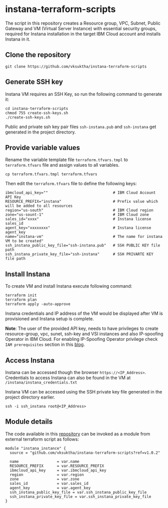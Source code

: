 # instana-terraform-scripts 

The script in this repository creates a Resource group, VPC, Subnet, Public Gateway and VM (Virtual Server Instance) with essential security groups, required for Instana installation in the target IBM Cloud account and installs Instana in it.

## Clone the repository
```
git clone https://github.com/vksuktha/instana-terraform-scripts
```
## Generate SSH key 
Instana VM requires an SSH Key, so run the following command to generate it:

```
cd instana-terraform-scripts
chmod 755 create-ssh-keys.sh
./create-ssh-keys.sh
```
Public and private ssh key pair files `ssh-instana.pub` and `ssh-instana` get generated in the project directory.

## Provide variable values
Rename the variable template file `terraform.tfvars.tmpl` to `terraform.tfvars` file and assign values to all variables.
```
cp terraform.tfvars.tmpl terraform.tfvars
```
Then edit the `terraform.tfvars` file to define the following keys:
```
ibmcloud_api_key=""                             # IBM Cloud Account API Key
RESOURCE_PREFIX="instana"                       # Prefix value which will be added to all resources
region="us-south"                               # IBM Cloud region 
zone="us-sount-1"                               # IBM Cloud zone
sales_id="xxxx"                                 # Instana license sales_id
agent_key="xxxxxxxx"                            # Instana license agent_key
name="instana-vm"                               # The name for instana VM to be created"
ssh_instana_public_key_file="ssh-instana.pub"   # SSH PUBLIC KEY file path
ssh_instana_private_key_file="ssh-instana"      # SSH PRIVARTE KEY file path
```

## Install Instana
To create VM and install Instana execute following command:
```
terraform init
terraform plan
terraform apply -auto-approve
```

Instana credentials and IP address of the VM would be displayed after VM is provisioned and Instana setup is complete.

**Note**: The user of the provided API key, needs to have privileges to create resource-group, vpc, sunet, ssh-key and VSI instances and also IP-spoofing Operator in IBM Cloud. For enabling IP-Spoofing Operator privilege check `IAM prerequisites` section in this [blog](https://www.ibm.com/cloud/blog/network-function-virtualization-nfv-using-vpc-routing).

## Access Instana

Instana can be accessed though the browser `https://<IP_Address>`. Credentials to access Instana can also be found in the VM at `/instana/instana_credentials.txt`

Instana VM can be accessed using the SSH private key file generated in the project directory earlier.
```
ssh -i ssh_instana root@<IP_Address>
```

## Module details
The code available in this [repository](https://github.com/vksuktha/instana-terraform-scripts) can be invoked as a module from external terraform script as follows: 
```
module "instana_instance" {
  source = "github.com/vksuktha/instana-terraform-scripts?ref=v1.0.2"

  name                 = var.name
  RESOURCE_PREFIX      = var.RESOURCE_PREFIX
  ibmcloud_api_key     = var.ibmcloud_api_key
  region               = var.region
  zone                 = var.zone
  sales_id             = var.sales_id
  agent_key            = var.agent_key
  ssh_instana_public_key_file = var.ssh_instana_public_key_file
  ssh_instana_private_key_file = var.ssh_instana_private_key_file
}
```